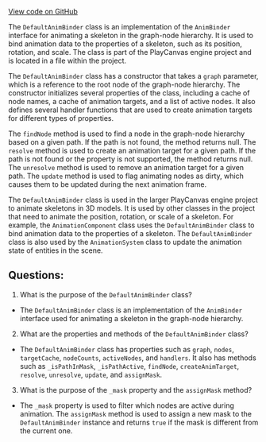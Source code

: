 [View code on GitHub](https://github.com/playcanvas/engine/src/framework/anim/binder/default-anim-binder.js)

The `DefaultAnimBinder` class is an implementation of the `AnimBinder` interface for animating a skeleton in the graph-node hierarchy. It is used to bind animation data to the properties of a skeleton, such as its position, rotation, and scale. The class is part of the PlayCanvas engine project and is located in a file within the project.

The `DefaultAnimBinder` class has a constructor that takes a `graph` parameter, which is a reference to the root node of the graph-node hierarchy. The constructor initializes several properties of the class, including a cache of node names, a cache of animation targets, and a list of active nodes. It also defines several handler functions that are used to create animation targets for different types of properties.

The `findNode` method is used to find a node in the graph-node hierarchy based on a given path. If the path is not found, the method returns null. The `resolve` method is used to create an animation target for a given path. If the path is not found or the property is not supported, the method returns null. The `unresolve` method is used to remove an animation target for a given path. The `update` method is used to flag animating nodes as dirty, which causes them to be updated during the next animation frame.

The `DefaultAnimBinder` class is used in the larger PlayCanvas engine project to animate skeletons in 3D models. It is used by other classes in the project that need to animate the position, rotation, or scale of a skeleton. For example, the `AnimationComponent` class uses the `DefaultAnimBinder` class to bind animation data to the properties of a skeleton. The `DefaultAnimBinder` class is also used by the `AnimationSystem` class to update the animation state of entities in the scene.
## Questions: 
 1. What is the purpose of the `DefaultAnimBinder` class?
- The `DefaultAnimBinder` class is an implementation of the `AnimBinder` interface used for animating a skeleton in the graph-node hierarchy.

2. What are the properties and methods of the `DefaultAnimBinder` class?
- The `DefaultAnimBinder` class has properties such as `graph`, `nodes`, `targetCache`, `nodeCounts`, `activeNodes`, and `handlers`. It also has methods such as `_isPathInMask`, `_isPathActive`, `findNode`, `createAnimTarget`, `resolve`, `unresolve`, `update`, and `assignMask`.

3. What is the purpose of the `_mask` property and the `assignMask` method?
- The `_mask` property is used to filter which nodes are active during animation. The `assignMask` method is used to assign a new mask to the `DefaultAnimBinder` instance and returns `true` if the mask is different from the current one.